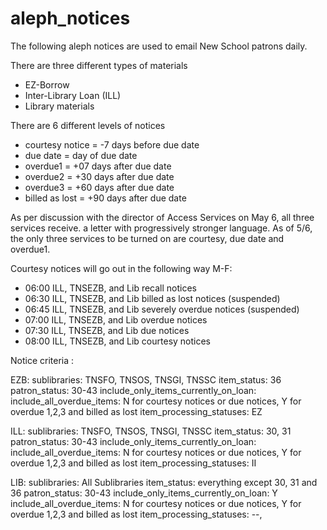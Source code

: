 # aleph_notices

The following aleph notices are used to email New School patrons daily. 

There are three different types of materials

* EZ-Borrow
* Inter-Library Loan (ILL)
* Library materials

There are 6 different levels of notices

* courtesy notice = -7 days before due date
* due date = day of due date
* overdue1 = +07 days after due date
* overdue2 = +30 days after due date
* overdue3 = +60 days after due date
* billed as lost = +90 days after due date

As per discussion with the director of Access Services on May 6, all three services receive. a letter with progressively stronger language.  As of 5/6, the only three services to be turned on are courtesy, due date and overdue1.

Courtesy notices will go out in the following way M-F:

* 06:00 ILL, TNSEZB, and Lib recall notices 
* 06:30 ILL, TNSEZB, and Lib billed as lost notices (suspended)
* 06:45 ILL, TNSEZB, and Lib severely overdue notices (suspended)
* 07:00 ILL, TNSEZB, and Lib overdue notices
* 07:30 ILL, TNSEZB, and Lib due notices 
* 08:00 ILL, TNSEZB, and Lib courtesy notices
 
Notice criteria :

EZB:
 sublibraries: TNSFO, TNSOS, TNSGI, TNSSC
 item_status: 36
 patron_status: 30-43
 include_only_items_currently_on_loan:
 include_all_overdue_items: N for courtesy notices or due notices, Y for overdue 1,2,3 and billed as lost
 item_processing_statuses: EZ

ILL:
 sublibraries: TNSFO, TNSOS, TNSGI, TNSSC
 item_status: 30, 31
 patron_status: 30-43
 include_only_items_currently_on_loan:
 include_all_overdue_items: N for courtesy notices or due notices, Y for overdue 1,2,3 and billed as lost
 item_processing_statuses: II

LIB:
 sublibraries: All Sublibraries
 item_status: everything except 30, 31 and 36
 patron_status: 30-43
 include_only_items_currently_on_loan: Y
 include_all_overdue_items: N for courtesy notices or due notices, Y for overdue 1,2,3 and billed as lost
 item_processing_statuses: --,
